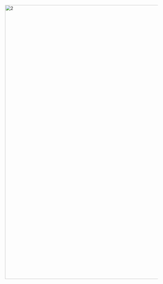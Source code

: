 <img src="https://github.com/2alf/2alf/assets/113948114/5cafe273-36c5-4661-bb14-b157fc8e1bd9" alt="2" style="width:900px;"/>

